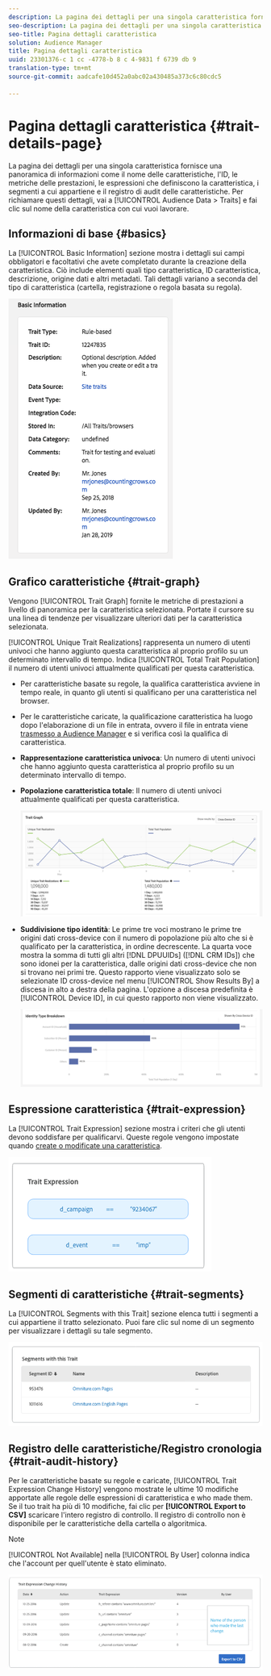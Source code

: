 ```yaml
---
description: La pagina dei dettagli per una singola caratteristica fornisce una panoramica di informazioni come il nome delle caratteristiche, l'ID, le metriche delle prestazioni, le espressioni che definiscono la caratteristica, i segmenti a cui appartiene e il registro di audit delle caratteristiche. Per richiamare questi dettagli, vai a Dati audience > Caratteristiche e fai clic sul nome della caratteristica con cui vuoi lavorare.
seo-description: La pagina dei dettagli per una singola caratteristica fornisce una panoramica di informazioni come il nome delle caratteristiche, l'ID, le metriche delle prestazioni, le espressioni che definiscono la caratteristica, i segmenti a cui appartiene e il registro di audit delle caratteristiche. Per richiamare questi dettagli, vai a Dati audience > Caratteristiche e fai clic sul nome della caratteristica con cui vuoi lavorare.
seo-title: Pagina dettagli caratteristica
solution: Audience Manager
title: Pagina dettagli caratteristica
uuid: 23301376-c 1 cc -4778-b 8 c 4-9831 f 6739 db 9
translation-type: tm+mt
source-git-commit: aadcafe10d452a0abc02a430485a373c6c80cdc5

---
```



# Pagina dettagli caratteristica {#trait-details-page}

La pagina dei dettagli per una singola caratteristica fornisce una panoramica di informazioni come il nome delle caratteristiche, l'ID, le metriche delle prestazioni, le espressioni che definiscono la caratteristica, i segmenti a cui appartiene e il registro di audit delle caratteristiche. Per richiamare questi dettagli, vai a [!UICONTROL Audience Data > Traits] e fai clic sul nome della caratteristica con cui vuoi lavorare.

## Informazioni di base {#basics}

La [!UICONTROL Basic Information] sezione mostra i dettagli sui campi obbligatori e facoltativi che avete completato durante la creazione della caratteristica. Ciò include elementi quali tipo caratteristica, ID caratteristica, descrizione, origine dati e altri metadati. Tali dettagli variano a seconda del tipo di caratteristica (cartella, registrazione o regola basata su regola).

![](assets/basicInfo.png)

## Grafico caratteristiche {#trait-graph}

Vengono [!UICONTROL Trait Graph] fornite le metriche di prestazioni a livello di panoramica per la caratteristica selezionata. Portate il cursore su una linea di tendenze per visualizzare ulteriori dati per la caratteristica selezionata.

[!UICONTROL Unique Trait Realizations] rappresenta un numero di utenti univoci che hanno aggiunto questa caratteristica al proprio profilo su un determinato intervallo di tempo. Indica [!UICONTROL Total Trait Population] il numero di utenti univoci attualmente qualificati per questa caratteristica.

* Per caratteristiche basate su regole, la qualifica caratteristica avviene in tempo reale, in quanto gli utenti si qualificano per una caratteristica nel browser.
* Per le caratteristiche caricate, la qualificazione caratteristica ha luogo dopo l'elaborazione di un file in entrata, ovvero il file in entrata viene [trasmesso a Audience Manager](../../faq/faq-inbound-data-ingestion.md) e si verifica così la qualifica di caratteristica.
* **Rappresentazione caratteristica univoca**: Un numero di utenti univoci che hanno aggiunto questa caratteristica al proprio profilo su un determinato intervallo di tempo.
* **Popolazione caratteristica totale**: Il numero di utenti univoci attualmente qualificati per questa caratteristica.

   ![trait-graph](assets/trait-summary.png)

* **Suddivisione tipo identità**: Le prime tre voci mostrano le prime tre origini dati cross-device con il numero di popolazione più alto che si è qualificato per la caratteristica, in ordine decrescente. La quarta voce mostra la somma di tutti gli altri [!DNL DPUUIDs] ([!DNL CRM IDs]) che sono idonei per la caratteristica, dalle origini dati cross-device che non si trovano nei primi tre. Questo rapporto viene visualizzato solo se selezionate ID cross-device nel menu [!UICONTROL Show Results By] a discesa in alto a destra della pagina. L'opzione a discesa predefinita è [!UICONTROL Device ID], in cui questo rapporto non viene visualizzato.

   ![trait-graph](assets/trait-identity.png)


## Espressione caratteristica {#trait-expression}

La [!UICONTROL Trait Expression] sezione mostra i criteri che gli utenti devono soddisfare per qualificarvi. Queste regole vengono impostate quando [create o modificate una caratteristica](../../features/traits/about-trait-builder.md).

![](assets/traitExpression.png)

## Segmenti di caratteristiche {#trait-segments}

La [!UICONTROL Segments with this Trait] sezione elenca tutti i segmenti a cui appartiene il tratto selezionato. Puoi fare clic sul nome di un segmento per visualizzare i dettagli su tale segmento.

![](assets/traitSegments.png)

## Registro delle caratteristiche/Registro cronologia {#trait-audit-history}

Per le caratteristiche basate su regole e caricate, [!UICONTROL Trait Expression Change History] vengono mostrate le ultime 10 modifiche apportate alle regole delle espressioni di caratteristica e who made them. Se il tuo trait ha più di 10 modifiche, fai clic per **[!UICONTROL Export to CSV]** scaricare l'intero registro di controllo. Il registro di controllo non è disponibile per le caratteristiche della cartella o algoritmica.

>[!NOTE]
>
>[!UICONTROL Not Available] nella [!UICONTROL By User] colonna indica che l'account per quell'utente è stato eliminato.

![](assets/traitHistory.png)